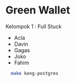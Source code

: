 # Green Wallet

Kelompok 1 : Full Stuck
- Acla
- Davin
- Gagas
- Joko
- Fahim

```bash
  make kong-postgres
```
